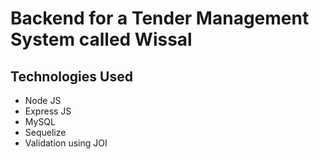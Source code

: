 # Backend for a Tender Management System called Wissal
## Technologies Used
- Node JS
- Express JS
- MySQL
- Sequelize
- Validation using JOI
